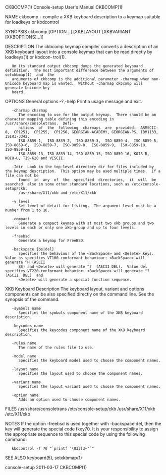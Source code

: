 CKBCOMP(1)							  Console-setup User's Manual							    CKBCOMP(1)

NAME
       ckbcomp - compile a XKB keyboard description to a keymap suitable for loadkeys or kbdcontrol

SYNOPSIS
       ckbcomp [OPTION...] [XKBLAYOUT [XKBVARIANT [XKBOPTIONS]...]]

DESCRIPTION
       The  ckbcomp keymap compiler converts a description of an XKB keyboard layout into a console keymap that can be read directly by loadkeys(1) or kbdcon‐
       trol(1).

       On its standard output ckbcomp dumps the generated keyboard definition.	The most important difference between the arguments of	setxkbmap(1)  and  the
       arguments of ckbcomp is the additional parameter -charmap when non-Unicode keyboard map is wanted.  Without -charmap ckbcomp will generate Unicode key‐
       board.

OPTIONS
   General options
       -?,-help
	      Print a usage message and exit.

       -charmap charmap
	      The encoding to use for the output keymap.  There should be an character mapping table defining this encoding in /usr/share/consoletrans.	 Defi‐
	      nitions  of  the	following  charmaps  are  provided:  ARMSCII-8,	 CP1251,  CP1255,  CP1256, GEORGIAN-ACADEMY, GEORGIAN-PS, IBM1133, ISIRI-3342,
	      ISO-8859-1,  ISO-8859-2,	ISO-8859-3,  ISO-8859-4,  ISO-8859-5,  ISO-8859-6,  ISO-8859-7,	 ISO-8859-8,  ISO-8859-9,  ISO-8859-10,	  ISO-8859-11,
	      ISO-8859-13, ISO-8859-14, ISO-8859-15, ISO-8859-16, KOI8-R, KOI8-U, TIS-620 and VISCII.

       -Idir  Look in the top-level directory dir for files included by the keymap description.	 This option may be used multiple times.  If a file can not be
	      found  in	 any  of  the  specified  directories,	it  will  be  searched	also in some other standard locations, such as /etc/console-setup/ckb,
	      /usr/share/X11/xkb and /etc/X11/xkb

       -v level
	      Set level of detail for listing.	The argument level must be a number from 1 to 10.

       -compact
	      Generate a compact keymap with at most two xkb groups and two levels in each or only one xkb-group and up to four levels.

       -freebsd
	      Generate a keymap for FreeBSD.

       -backspace [bs|del]
	      Specifies the behaviour of the <BackSpace> and <Delete> keys. Value bs specifies VT100-conformant behaviour: <BackSpace> will generate ^H (ASCII
	      BS) and <Delete> will generate ^?	 (ASCII DEL).  Value del specifies VT220-conformant behavior: <BackSpace> will generate ^?   (ASCII  DEL)  and
	      <Delete> will generate a special function sequence.

   XKB Keyboard Description
       The keyboard layout, variant and options components can be also specified directly on the command line.	See the synopsis of the command.

       -symbols name
	      Specifies the symbols component name of the XKB keyboard description.

       -keycodes name
	      Specifies the keycodes component name of the XKB keyboard description.

       -rules name
	      The name of the rules file to use.

       -model name
	      Specifies the keyboard model used to choose the component names.

       -layout name
	      Specifies the layout used to choose the component names.

       -variant name
	      Specifies the layout variant used to choose the component names.

       -option name
	      Adds an option used to choose component names.

FILES
       /usr/share/consoletrans
       /etc/console-setup/ckb
       /usr/share/X11/xkb
       /etc/X11/xkb

NOTES
       If the option -freebsd is used together with -backspace del, then the key <Delete> will generate the special code fkey70.  It is your responsibility to
       assign the appropriate sequence to this special	code by using the following command:

	   kbdcontrol -f 70 "`printf '\033[3~'`"

SEE ALSO
       keyboard(5), setxkbmap(1)

console-setup								  2011-03-17								    CKBCOMP(1)
